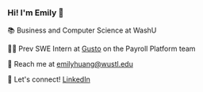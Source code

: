 ### Hi! I'm Emily 👋

<!--
**imemilyhuang/imemilyhuang** is a ✨ _special_ ✨ repository because its `README.md` (this file) appears on your GitHub profile.

Here are some ideas to get you started:

- 🔭 I’m currently working on ...
- 🌱 I’m currently learning ...
- 👯 I’m looking to collaborate on ...
- 🤔 I’m looking for help with ...
- 💬 Ask me about ...
- 📫 How to reach me:
- 😄 Pronouns: ...
- ⚡ Fun fact: ...
-->

📚 Business and Computer Science at WashU

👩‍💻 Prev SWE Intern at [Gusto](https://gusto.com/product/payroll) on the Payroll Platform team

💌 Reach me at emilyhuang@wustl.edu

🔗 Let's connect! [LinkedIn](https://www.linkedin.com/in/imemilyhuang/)
